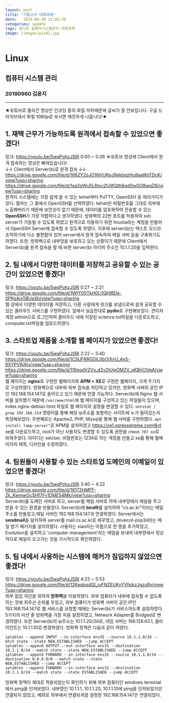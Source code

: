 ```yaml
---
layout: post
title: "기말고사 대체과제"
date:	2020-06-30 22:02:26
categories: update
tags: 컴시관 컴퓨터시스템관리 대체과제
image: /images/pic02.jpg
---
```

# Linux
## 컴퓨터 시스템 관리
### 20190960 김윤지

_ _ _
                    
★유튜브로 올라간 영상은 인코딩 중의 화질 저하때문에 글씨가 잘 안보입니다. 구글 드라이브에서 화질 1080p로 보시면 깨끗하게 나옵니다!★              
                       
## 1. 재택 근무가 가능하도록 원격에서 접속할 수 있었으면 좋겠다!           
링크: <https://youtu.be/5wqPohzJSRI> 0:00 ~ 0:26 ☆유튜브 영상에 Client에서 원격 접속하는 영상은 빠져있습니다!            
                  ↓↓ Client에서 Server(b)로 원격 접속 ↓↓              
<https://drive.google.com/file/d/1662Y2oJO1NVUKqJ9ekbqzHu9aaWsTDcK/view?usp=sharing>                     
<https://drive.google.com/file/d/1xq2gWu5L6tsv2fJWQth6qd0wGO8wqZ6j/view?usp=sharing>               
원격지 시스템에는 가장 쉽게 쓸 수 있는 telnet부터 PuTTY, OpenSSH 등 여러가지가 있다. 필자는 그 중에서 OpenSSH를 선택하였다. telnet은 비밀번호를 그대로 외부에 노출해버리기 때문에 보안성이 없기 때문에, 데이터를 암호화하여 전송할 수 있는 **OpenSSH**가 가장 적합하다고 생각하였다. 방화벽의 22번 포트를 허용하여 ssh server가 가동될 수 있도록 하였고 원격으로 이용하기 위한 linuxta라는 계정을 만들어서 OpenSSH Server에 접속할 수 있도록 하였다. 이후에 server(b)는 텍스트 모드라 조작하기에 다소 불편함이 있어 server에서 원격 접속하여 메일 서버 등을 구축하기도 하였다. 또한, 방화벽으로 내부망을 보호하고 있는 상황이기 때문에 Client에서 Server(b)를 원격 접속을 할 때 바뀐 server(b) 아이피 주소인 10.1.1.20을 입력한다.            
                   
## 2. 팀 내에서 다양한 데이터를 저장하고 공유할 수 있는 공간이 있었으면 좋겠다!         
링크: <https://youtu.be/5wqPohzJSRI> 0:27 ~ 2:21                
<https://drive.google.com/file/d/1WfY00TkH0Ll1QHlBDe-0PKgAjx5BUpXh/view?usp=sharing>                           
웹 상에서 다양한 데이터를 저장하고, 다른 사람에게 링크를 보냄으로써 쉽게 공유할 수 있는 클라우드 서비스를 구현하였다. 앞에서 실습한대로 **pydio**로 구현해보았다. 관리자 계정 admin으로 로그인하여 클라우드 내에 저장된 science.txt파일을 다운로드하고, computer.txt파일을 업로드하였다.                  
                         
## 3. 스타트업 제품을 소개할 웹 페이지가 있었으면 좋겠다!            
링크: <https://youtu.be/5wqPohzJSRI> 2:22 ~ 3:40               
<https://drive.google.com/file/d/1C5UFRRGDlL0bOjXnU_4nS-6XYPV6jAtv/view?usp=sharing>                    
<https://drive.google.com/file/d/119godVZVv_dZv2IUjeOMZV_qKBhClVeA/view?usp=sharing>                           
웹 페이지는 **nginx**로 구현한 웹페이지와 **APM + XE**로 구현한 웹페이지, 크게 두가지로 구성하였다. 방화벽으로 내부와 외부 접속을 차단하고 있지만, 방화벽 서버의 공인 IP인 192.168.154.147로 들어오고 있기 때문에 연결 가능하다. Server(b)에 Nginx 웹 서버를 설치했기 때문에 `/var/www/html`에 웹 페이지를 구성하고 있는 파일들이 있으며, index.nginx-debian.html 파일로 웹 페이지의 설정을 변경할 수 있다. `netstat | grep 192.168.154` 명령어를 통해 해당 ip주소를 포함하는 사이트에 누가 들어갔는지 특정해보았다. 두번째로는 Apache2, PHP, Mysql을 통해 웹 서버를 구현하였다. `apt install lamp-server^`로 APM을 설치하였고 https://xe1.xpressengine.com에서 xe를 다운로드하고, root가 아닌 사용자도 변경할 수 있도록 권한을 `chmod 707 xe`로 바꿔주었다. 아이디는 xeUser, 비밀번호는 1234로 하는 계정을 만들고 xe를 통해 웹페이지의 제목, 디자인을 수정하였다.          
                  
## 4. 팀원들이 사용할 수 있는 스타트업 도메인의 이메일이 있었으면 좋겠다!         
링크: <https://youtu.be/5wqPohzJSRI> 3:40 ~ 4:22            
<https://drive.google.com/file/d/16172HMFF-Zk_KwmwGcSHf7Fv1DME54Mk/view?usp=sharing>                     
Server(b)를 도메인 서버로 하고, server를 메일 서버로 하여 내부망에서 메일을 주고받을 수 있는 환경을 만들었다. Server(b)에 **bind9**를 설치하여 "cs.ac.kr"이라는 메일 주소를 만들었고,메일 서버인 192.168.154.147과 연결하였다. Server에서는 **sendmail**을 설치하여 server를 mail.cs.ac.kr로 바꾸었고, dovecot-pop3d라는 메일 받기 패키지를 설치하였다. 사용자는 xiao라는 이름으로 한 명을 추가하였고, Evolution을 설치하고 'computer management'라는 메일을 보내어 내부망에서 정상적으로 메일이 오고가는 것을 가시적으로 확인하였다.           
                 
## 5. 팀 내에서 사용하는 시스템에 해커가 침입하지 않았으면 좋겠다!            
링크: <https://youtu.be/5wqPohzJSRI> 4:23 ~ 5:53                  
<https://drive.google.com/file/d/12KwdssdQI_iuFNZEUKyYVfsikzJgzuRy/view?usp=sharing>              
외부 침입 차단을 위하여 **방화벽**을 이용하였다. 외부 컴퓨터가 내부에 접속할 수 없도록 하는 것에 최우선 순위를 두었고, 외부 컴퓨터가 방화벽 서버의 공인 IP인 192.168.154.147로 웹 서비스를 요청할 때에는 Server(b)가 서비스하도록 설정하였다. 5가지의 미션 중 방화벽을 가장 처음 설정하였고, Network Adapter를 Bridged로 변경하였다. 또한 Server(b)의 ip주소는 10.1.1.20/24로, 네임 서버는 168.126.63.1, 클라이언트는 10.1.1.10로 변경하였다. 방화벽 정책은 다음과 같이 하였다. 
```
iptables --append INPUT --in-interface ens35 --source 10.1.1.0/24 --mtch state --state NEW,ESTABLISHED --jump ACCEPT
iptables --append OUTPUT --out-interface ens35 --destination 10.1.1.0/24 --match state --state NEW,ESTABLISHED --jump ACCEPT
iptables --append FORWARD --in-interface ens35 --source 10.1.1.0/24 --destination 0.0.0.0/0 --match state --state
NEW,ESTABLISHED --jump ACCEPT
iptables --append FORWARD --in-interface ens32 --destination 10.1.1.0/24 --match state --state ESTABLISHED --jump ACCEPT
```
방화벽 정책이 제대로 적용되었는지 확인하기 위해 외부 컴퓨터인 windows terminal에서 ping을 던져보았다. 내부망인 10.1.1.1, 10.1.1.20, 10.1.1.10에 ping을 던져보았지만 연결되지 않았고, 예외로 외부에서 연결되게끔 설정한 192.168.154.147은 연결되었다.         